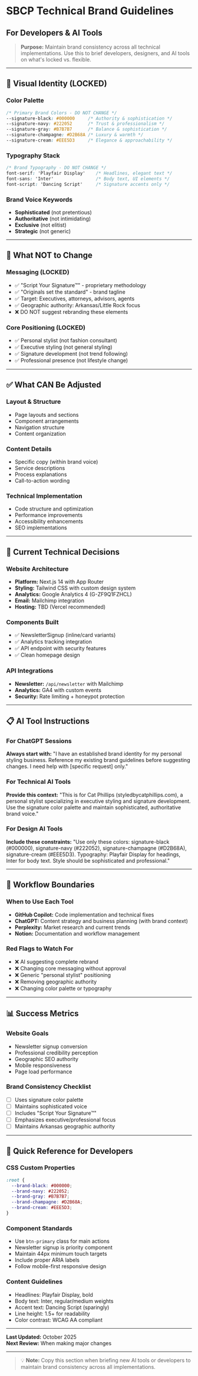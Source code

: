 # SBCP Technical Brand Guidelines
## For Developers & AI Tools

> **Purpose:** Maintain brand consistency across all technical implementations. Use this to brief developers, designers, and AI tools on what's locked vs. flexible.

---

## 🎨 **Visual Identity (LOCKED)**

### Color Palette
```css
/* Primary Brand Colors - DO NOT CHANGE */
--signature-black: #000000     /* Authority & sophistication */
--signature-navy: #222052      /* Trust & professionalism */
--signature-gray: #B7B7B7      /* Balance & sophistication */
--signature-champagne: #D2B68A /* Luxury & warmth */
--signature-cream: #EEE5D3     /* Elegance & approachability */
```

### Typography Stack
```css
/* Brand Typography - DO NOT CHANGE */
font-serif: 'Playfair Display'    /* Headlines, elegant text */
font-sans: 'Inter'                /* Body text, UI elements */
font-script: 'Dancing Script'     /* Signature accents only */
```

### Brand Voice Keywords
- **Sophisticated** (not pretentious)
- **Authoritative** (not intimidating) 
- **Exclusive** (not elitist)
- **Strategic** (not generic)

---

## 🚫 **What NOT to Change**

### Messaging (LOCKED)
- ✅ "Script Your Signature™" - proprietary methodology
- ✅ "Originals set the standard" - brand tagline
- ✅ Target: Executives, attorneys, advisors, agents
- ✅ Geographic authority: Arkansas/Little Rock focus
- ❌ DO NOT suggest rebranding these elements

### Core Positioning (LOCKED)  
- ✅ Personal stylist (not fashion consultant)
- ✅ Executive styling (not general styling)
- ✅ Signature development (not trend following)
- ✅ Professional presence (not lifestyle change)

---

## ✅ **What CAN Be Adjusted**

### Layout & Structure
- Page layouts and sections
- Component arrangements
- Navigation structure
- Content organization

### Content Details
- Specific copy (within brand voice)
- Service descriptions
- Process explanations
- Call-to-action wording

### Technical Implementation
- Code structure and optimization
- Performance improvements
- Accessibility enhancements
- SEO implementations

---

## 🎯 **Current Technical Decisions**

### Website Architecture
- **Platform:** Next.js 14 with App Router
- **Styling:** Tailwind CSS with custom design system
- **Analytics:** Google Analytics 4 (G-ZF9Q1FZHCL)
- **Email:** Mailchimp integration
- **Hosting:** TBD (Vercel recommended)

### Components Built
- ✅ NewsletterSignup (inline/card variants)
- ✅ Analytics tracking integration
- ✅ API endpoint with security features
- ✅ Clean homepage design

### API Integrations
- **Newsletter:** `/api/newsletter` with Mailchimp
- **Analytics:** GA4 with custom events
- **Security:** Rate limiting + honeypot protection

---

## 📋 **AI Tool Instructions**

### For ChatGPT Sessions
**Always start with:**
"I have an established brand identity for my personal styling business. Reference my existing brand guidelines before suggesting changes. I need help with [specific request] only."

### For Technical AI Tools
**Provide this context:**
"This is for Cat Phillips (styledbycatphillips.com), a personal stylist specializing in executive styling and signature development. Use the signature color palette and maintain sophisticated, authoritative brand voice."

### For Design AI Tools
**Include these constraints:**
"Use only these colors: signature-black (#000000), signature-navy (#222052), signature-champagne (#D2B68A), signature-cream (#EEE5D3). Typography: Playfair Display for headings, Inter for body text. Style should be sophisticated and professional."

---

## 🔄 **Workflow Boundaries**

### When to Use Each Tool
- **GitHub Copilot:** Code implementation and technical fixes
- **ChatGPT:** Content strategy and business planning (with brand context)
- **Perplexity:** Market research and current trends
- **Notion:** Documentation and workflow management

### Red Flags to Watch For
- ❌ AI suggesting complete rebrand
- ❌ Changing core messaging without approval
- ❌ Generic "personal stylist" positioning
- ❌ Removing geographic authority
- ❌ Changing color palette or typography

---

## 📊 **Success Metrics**

### Website Goals
- Newsletter signup conversion
- Professional credibility perception
- Geographic SEO authority
- Mobile responsiveness
- Page load performance

### Brand Consistency Checklist
- [ ] Uses signature color palette
- [ ] Maintains sophisticated voice
- [ ] Includes "Script Your Signature™"
- [ ] Emphasizes executive/professional focus
- [ ] Maintains Arkansas geographic authority

---

## 🎯 **Quick Reference for Developers**

### CSS Custom Properties
```css
:root {
  --brand-black: #000000;
  --brand-navy: #222052;
  --brand-gray: #B7B7B7;
  --brand-champagne: #D2B68A;
  --brand-cream: #EEE5D3;
}
```

### Component Standards
- Use `btn-primary` class for main actions
- Newsletter signup is priority component
- Maintain 44px minimum touch targets
- Include proper ARIA labels
- Follow mobile-first responsive design

### Content Guidelines
- Headlines: Playfair Display, bold
- Body text: Inter, regular/medium weights
- Accent text: Dancing Script (sparingly)
- Line height: 1.5+ for readability
- Color contrast: WCAG AA compliant

---

**Last Updated:** October 2025  
**Next Review:** When making major changes

---

> 💡 **Note:** Copy this section when briefing new AI tools or developers to maintain brand consistency across all implementations.
